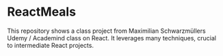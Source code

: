 # ReactMeals
This repository shows a class project from Maximilian Schwarzmüllers Udemy / Academind class on React. It leverages many techniques, crucial to intermediate React projects.
